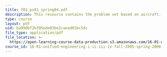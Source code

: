 ```yaml
---
title: f01_ps01_spring04.pdf
description: This resource contains the problem set based on aircraft.
type: course
layout: pdf
uid: ba990bf2b395ede03be2caead01bc5dc
file_type: application/pdf
file_location: >-
  https://open-learning-course-data-production.s3.amazonaws.com/16-01-unified-engineering-i-ii-iii-iv-fall-2005-spring-2006/ba990bf2b395ede03be2caead01bc5dc_f01_ps01_spring04.pdf
course_id: 16-01-unified-engineering-i-ii-iii-iv-fall-2005-spring-2006
---
```

